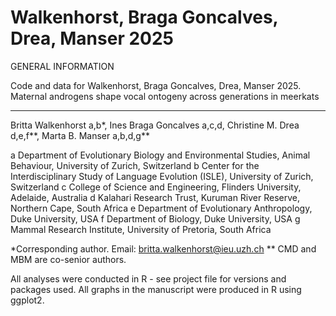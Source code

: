 # Walkenhorst, Braga Goncalves, Drea, Manser 2025

GENERAL INFORMATION

Code and data for Walkenhorst, Braga Goncalves, Drea, Manser 2025.
Maternal androgens shape vocal ontogeny across generations in meerkats

<hr/> 

Britta Walkenhorst a,b*, Ines Braga Goncalves a,c,d, Christine M. Drea d,e,f**, Marta B. Manser a,b,d,g**

a Department of Evolutionary Biology and Environmental Studies, Animal Behaviour, University of Zurich, Switzerland
b Center for the Interdisciplinary Study of Language Evolution (ISLE), University of Zurich, Switzerland
c College of Science and Engineering, Flinders University, Adelaide, Australia
d Kalahari Research Trust, Kuruman River Reserve, Northern Cape, South Africa
e Department of Evolutionary Anthropology, Duke University, USA
f Department of Biology, Duke University, USA 
g Mammal Research Institute, University of Pretoria, South Africa

*Corresponding author. Email: britta.walkenhorst@ieu.uzh.ch
** CMD and MBM are co-senior authors.


All analyses were conducted in R - see project file for versions and packages used. 
All graphs in the manuscript were produced in R using ggplot2.